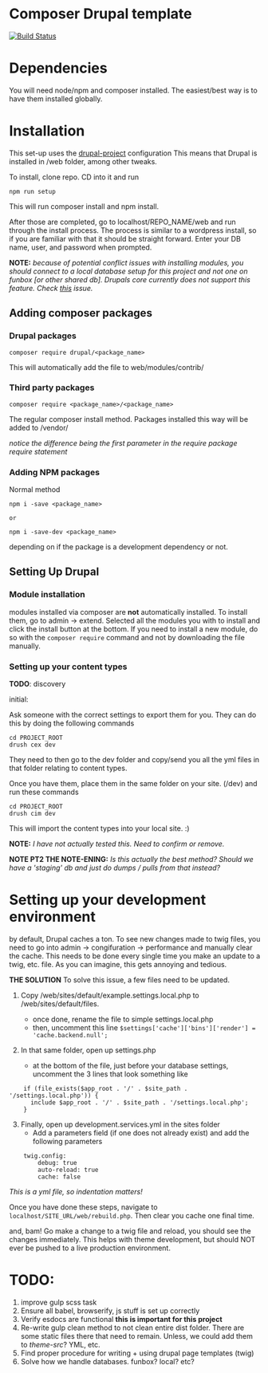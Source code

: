 # Composer Drupal template

[![Build Status](https://travis-ci.org/drupal-composer/drupal-project.svg?branch=8.x)](https://travis-ci.org/drupal-composer/drupal-project)

# Dependencies
You will need node/npm and composer installed. The easiest/best way is to have them installed globally.

# Installation
This set-up uses the [drupal-project](https://github.com/drupal-composer/drupal-project) configuration
This means that Drupal is installed in /web folder, among other tweaks.

To install, clone repo. CD into it and run
```shell
npm run setup
```

This will run composer install and npm install.

After those are completed, go to localhost/REPO_NAME/web and run through the install process.
The process is similar to a wordpress install, so if you are familiar with that it should be straight forward.
Enter your DB name, user, and password when prompted.

**NOTE:** *because of potential conflict issues with installing modules, you should connect to a local database setup for this project and not one on funbox [or other shared db]. Drupals core currently does not support this feature. Check [this](https://www.drupal.org/node/1613424) issue.*

## Adding composer packages

### Drupal packages
```shell
composer require drupal/<package_name>
```

This will automatically add the file to web/modules/contrib/

### Third party packages
```shell
composer require <package_name>/<package_name>
```

The regular composer install method. Packages installed this way will be added to /vendor/


*notice the difference being the first parameter in the require package require statement*

### Adding NPM packages
Normal method

```shell
npm i -save <package_name>

or

npm i -save-dev <package_name>
```

depending on if the package is a development dependency or not.

## Setting Up Drupal

### Module installation
modules installed via composer are **not** automatically installed. To install them, go to admin -> extend. Selected all the modules you with to install and click the install button at the bottom. If you need to install a new module, do so with the `composer require` command and not by downloading the file manually.

### Setting up your content types
**TODO**: discovery

initial:

Ask someone with the correct settings to export them for you. They can do this by doing the following commands
```shell
cd PROJECT_ROOT
drush cex dev
```

They need to then go to the dev folder and copy/send you all the yml files in that folder relating to content types.

Once you have them, place them in the same folder on your site. (/dev) and run these commands
```shell
cd PROJECT_ROOT
drush cim dev
```

This will import the content types into your local site. :)

**NOTE:** *I have not actually tested this. Need to confirm or remove.*

**NOTE PT2 THE NOTE-ENING:** *Is this actually the best method? Should we have a 'staging' db and just do dumps / pulls from that instead?*

# Setting up your development environment
by default, Drupal caches a ton. To see new changes made to twig files, you need to go into admin -> congifuration -> performance and manually clear the cache. This needs to be done every single time you make an update to a twig, etc. file. As you can imagine, this gets annoying and tedious.

**THE SOLUTION**
To solve this issue, a few files need to be updated.

1. Copy /web/sites/default/example.settings.local.php to /web/sites/default/files.
	- once done, rename the file to simple settings.local.php
	- then, uncomment this line `$settings['cache']['bins']['render'] = 'cache.backend.null';`

2. In that same folder, open up settings.php
	- at the bottom of the file, just before your database settings, uncomment the 3 lines that look something like

```
	if (file_exists($app_root . '/' . $site_path . '/settings.local.php')) {
	  include $app_root . '/' . $site_path . '/settings.local.php';
	}
```

3. Finally, open up development.services.yml in the sites folder
	- Add a parameters field (if one does not already exist) and add the following parameters

```
	twig.config:
		debug: true
		auto-reload: true
		cache: false
```

*This is a yml file, so indentation matters!*

Once you have done these steps, navigate to `localhost/SITE_URL/web/rebuild.php`.
Then clear you cache one final time.

and, bam! Go make a change to a twig file and reload, you should see the changes immediately. This helps with theme development, but should NOT ever be pushed to a live production environment.


# TODO:
1. improve gulp scss task
2. Ensure all babel, browserify, js stuff is set up correctly
3. Verify esdocs are functional **this is important for this project**
4. Re-write gulp clean method to not clean entire dist folder. There are some static files there that need to remain. Unless, we could add them to *theme-src*? YML, etc.
5. Find proper procedure for writing + using drupal page templates (twig)
6. Solve how we handle databases. funbox? local? etc?
